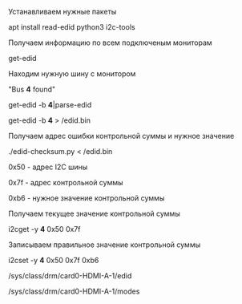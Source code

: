 Устанавливаем нужные пакеты

apt install read-edid python3 i2c-tools


Получаем информацию по всем подключеным мониторам

get-edid


Находим нужную шину с монитором

"Bus <b>4</b> found"

get-edid -b <b>4</b>|parse-edid

get-edid -b <b>4</b> > /edid.bin


Получаем адрес ошибки контрольной суммы и нужное значение

./edid-checksum.py < /edid.bin



0x50 - адрес I2C шины

0x7f - адрес контрольной суммы

0xb6 - нужное значение контрольной суммы



Получаем текущее значение контрольной суммы

i2cget -y <b>4</b> 0x50 0x7f



Записываем правильное значение контрольной суммы

i2cset -y <b>4</b> 0x50 0x7f 0xb6


/sys/class/drm/card0-HDMI-A-1/edid

/sys/class/drm/card0-HDMI-A-1/modes
